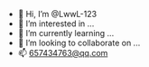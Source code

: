 - 👋 Hi, I’m @LwwL-123
- 👀 I’m interested in ...
- 🌱 I’m currently learning ...
- 💞️ I’m looking to collaborate on ...
- 📫 657434763@qq.com


